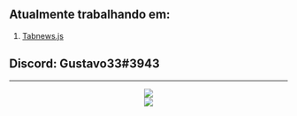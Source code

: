 ## Atualmente trabalhando em:
 1. [Tabnews.js](https://github.com/33gustavo33/tabnews.js)

 ## Discord: Gustavo33#3943
---
<div align="center">
<img src="https://github-readme-stats.vercel.app/api?username=33gustavo33&count_private=true&show_icons=true&theme=dark" />
<br>
<img src="https://github-readme-stats.vercel.app/api/top-langs/?username=33gustavo33&count_private=true&show_icons=true&theme=dark">
</div>
